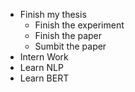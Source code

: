 * Finish my thesis
  * Finish the experiment
  * Finish the paper
  * Sumbit the paper
 * Intern Work
  * Learn NLP
  * Learn BERT
